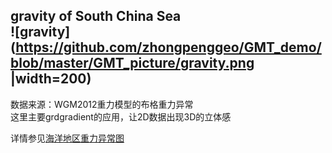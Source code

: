 gravity of South China Sea  
![gravity](https://github.com/zhongpenggeo/GMT_demo/blob/master/GMT_picture/gravity.png |width=200)   
---

数据来源：WGM2012重力模型的布格重力异常  
这里主要grdgradient的应用，让2D数据出现3D的立体感  

详情参见[海洋地区重力异常图](https://www.jianshu.com/p/83ae2f3fbb7c)

